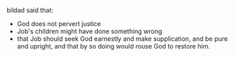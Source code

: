 bildad said that:
- God does not pervert justice
- Job's children might have done something wrong
- that Job should seek God earnestly and make supplication, and be pure and upright, and that by so doing would rouse God to restore him.
  
